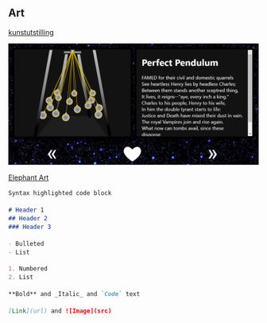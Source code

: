 ## Art

[kunstutstilling](https://larseivind96.github.io/kunstutstilling)

![Art Installation](./images/ArtInstallation.PNG)

[Elephant Art](https://larseivind96.github.io/IT2810-webutvikling/Prosjekt1)

```markdown
Syntax highlighted code block

# Header 1
## Header 2
### Header 3

- Bulleted
- List

1. Numbered
2. List

**Bold** and _Italic_ and `Code` text

[Link](url) and ![Image](src)
```
